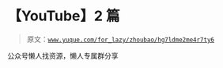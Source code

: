 # 【YouTube】2 篇

> 原文：[`www.yuque.com/for_lazy/zhoubao/hg7ldme2me4r7ty6`](https://www.yuque.com/for_lazy/zhoubao/hg7ldme2me4r7ty6)

公众号懒人找资源，懒人专属群分享